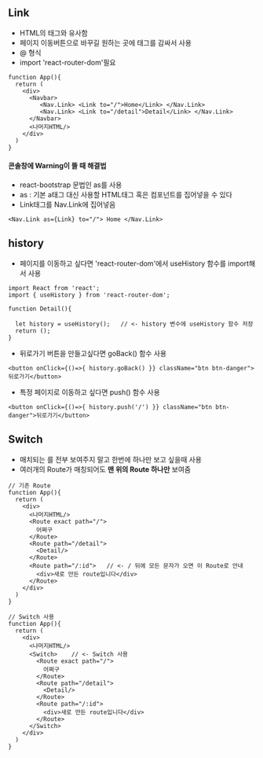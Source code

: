 ## Link
- HTML의 <a> 태그와 유사함
- 페이지 이동버튼으로 바꾸길 원하는 곳에 <Link> 태그를 감싸서 사용
- <Link to = "/"> @ </Link> 형식
- import 'react-router-dom'필요

```
function App(){
  return (
    <div>
      <Navbar>
         <Nav.Link> <Link to="/">Home</Link> </Nav.Link>
         <Nav.Link> <Link to="/detail">Detail</Link> </Nav.Link>
      </Navbar> 
      <나머지HTML/>
    </div>
  )
}
```

#### 콘솔창에 Warning이 뜰 때 해결법
- react-bootstrap 문법인 as를 사용
- as : 기본 a태그 대신 사용할 HTML태그 혹은 컴포넌트를 집어넣을 수 있다
- Link태그를 Nav.Link에 집어넣음

```
<Nav.Link as={Link} to="/"> Home </Nav.Link> 
```



## history
- 페이지를 이동하고 싶다면 'react-router-dom'에서 useHistory 함수를 import해서 사용
```
import React from 'react';
import { useHistory } from 'react-router-dom';

function Detail(){
  
  let history = useHistory();   // <- history 변수에 useHistory 함수 저장
  return ();
}
```

- 뒤로가기 버튼을 만들고싶다면 goBack() 함수 사용
```
<button onClick={()=>{ history.goBack() }} className="btn btn-danger">뒤로가기</button>
```

- 특정 페이지로 이동하고 싶다면 push() 함수 사용
```
<button onClick={()=>{ history.push('/') }} className="btn btn-danger">뒤로가기</button>
```

## Switch
- 매치되는 <Route>를 전부 보여주지 말고 한번에 하나만 보고 싶을때 사용
- 여러개의 Route가 매칭되어도 __맨 위의 Route 하나만__ 보여줌
```
// 기존 Route
function App(){
  return (
    <div>
      <나머지HTML/>
      <Route exact path="/">
        어쩌구
      </Route>
      <Route path="/detail">
        <Detail/>
      </Route>
      <Route path="/:id">   // <- / 뒤에 모든 문자가 오면 이 Route로 안내
        <div>새로 만든 route입니다</div>
      </Route>
    </div>
  )
}

// Switch 사용
function App(){
  return (
    <div>
      <나머지HTML/>
      <Switch>    // <- Switch 사용
        <Route exact path="/">
          어쩌구
        </Route>
        <Route path="/detail">
          <Detail/>
        </Route>
        <Route path="/:id">
          <div>새로 만든 route입니다</div>
        </Route>
      </Switch>
    </div>
  )
}
```















